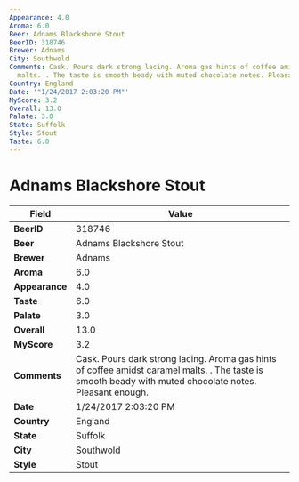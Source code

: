 ```yaml
---
Appearance: 4.0
Aroma: 6.0
Beer: Adnams Blackshore Stout
BeerID: 318746
Brewer: Adnams
City: Southwold
Comments: Cask. Pours dark strong lacing. Aroma gas hints of coffee amidst caramel
  malts. . The taste is smooth beady with muted chocolate notes. Pleasant enough.
Country: England
Date: '"1/24/2017 2:03:20 PM"'
MyScore: 3.2
Overall: 13.0
Palate: 3.0
State: Suffolk
Style: Stout
Taste: 6.0
---
```


# Adnams Blackshore Stout

| Field         | Value |
|---------------|-------|
| **BeerID** | 318746 |
| **Beer** | Adnams Blackshore Stout |
| **Brewer** | Adnams |
| **Aroma** | 6.0 |
| **Appearance** | 4.0 |
| **Taste** | 6.0 |
| **Palate** | 3.0 |
| **Overall** | 13.0 |
| **MyScore** | 3.2 |
| **Comments** | Cask. Pours dark strong lacing. Aroma gas hints of coffee amidst caramel malts. . The taste is smooth beady with muted chocolate notes. Pleasant enough. |
| **Date** | 1/24/2017 2:03:20 PM |
| **Country** | England |
| **State** | Suffolk |
| **City** | Southwold |
| **Style** | Stout |
